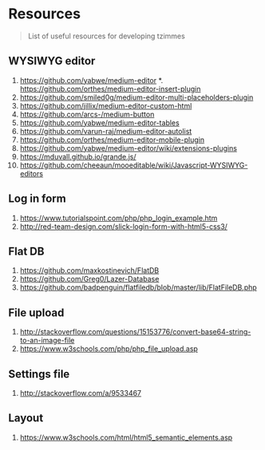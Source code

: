 # Resources
> List of useful resources for developing tzimmes

## WYSIWYG editor
1. https://github.com/yabwe/medium-editor
  *. https://github.com/orthes/medium-editor-insert-plugin
  2. https://github.com/smiled0g/medium-editor-multi-placeholders-plugin
  3. https://github.com/jillix/medium-editor-custom-html
  4. https://github.com/arcs-/medium-button
  5. https://github.com/yabwe/medium-editor-tables
  6. https://github.com/varun-raj/medium-editor-autolist
  7. https://github.com/orthes/medium-editor-mobile-plugin
  8. https://github.com/yabwe/medium-editor/wiki/extensions-plugins
2. https://mduvall.github.io/grande.js/
3. https://github.com/cheeaun/mooeditable/wiki/Javascript-WYSIWYG-editors

## Log in form
1. https://www.tutorialspoint.com/php/php_login_example.htm
2. http://red-team-design.com/slick-login-form-with-html5-css3/

## Flat DB
1. https://github.com/maxkostinevich/FlatDB
2. https://github.com/Greg0/Lazer-Database
3. https://github.com/badpenguin/flatfiledb/blob/master/lib/FlatFileDB.php

## File upload
1. http://stackoverflow.com/questions/15153776/convert-base64-string-to-an-image-file
2. https://www.w3schools.com/php/php_file_upload.asp

## Settings file
1. http://stackoverflow.com/a/9533467

## Layout
1. https://www.w3schools.com/html/html5_semantic_elements.asp
